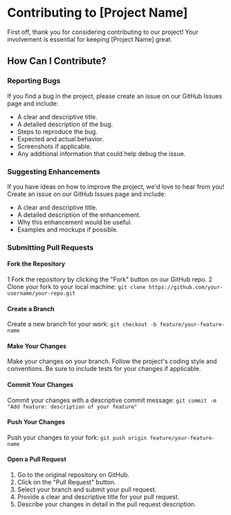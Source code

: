 # Contributing to [Project Name]
First off, thank you for considering contributing to our project! Your involvement is essential for keeping [Project Name] great.

## How Can I Contribute?

### Reporting Bugs
If you find a bug in the project, please create an issue on our GitHub Issues page and include:

* A clear and descriptive title.
* A detailed description of the bug.
* Steps to reproduce the bug.
* Expected and actual behavior.
* Screenshots if applicable.
* Any additional information that could help debug the issue.

### Suggesting Enhancements
If you have ideas on how to improve the project, we'd love to hear from you! Create an issue on our GitHub Issues page and include:

* A clear and descriptive title.
* A detailed description of the enhancement.
* Why this enhancement would be useful.
* Examples and mockups if possible.

### Submitting Pull Requests

#### Fork the Repository
1 Fork the repository by clicking the "Fork" button on our GitHub repo.
2 Clone your fork to your local machine:
```git clone https://github.com/your-username/your-repo.git```
 
#### Create a Branch
Create a new branch for your work:
```git checkout -b feature/your-feature-name```

#### Make Your Changes
Make your changes on your branch. Follow the project's coding style and conventions. Be sure to include tests for your changes if applicable.

#### Commit Your Changes
Commit your changes with a descriptive commit message:
```git commit -m "Add feature: description of your feature"```

#### Push Your Changes
Push your changes to your fork:
```git push origin feature/your-feature-name```

#### Open a Pull Request
1. Go to the original repository on GitHub. 
2. Click on the "Pull Request" button. 
3. Select your branch and submit your pull request. 
4. Provide a clear and descriptive title for your pull request. 
5. Describe your changes in detail in the pull request description.

